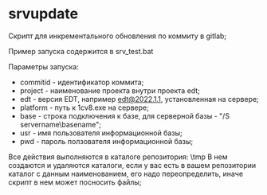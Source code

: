 # srvupdate

Скрипт для инкрементального обновления по коммиту в gitlab;

Пример запуска содержится в srv_test.bat

Параметры запуска:

- commitid - идентификатор коммита;
- project - наименование проекта внутри проекта edt;
- edt - версия EDT, например edt@2022.1.1, установленная на сервере;
- platform - путь к 1cv8.exe на сервере;
- base - строка подключения к базе, для серверной базы - "/S servername\basename";
- usr - имя пользователя информационной базы;
- pwd - пароль ползователя информационной базы;

Все действия выполняются в каталоге репозитория: \tmp
В нем создаются и удаляются каталоги, если у вас есть в вашем репозитории каталог с данным наименованием, его надо переопределить, иначе скрипт в нем может посносить файлы;

